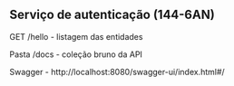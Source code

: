 ## Serviço de autenticação (144-6AN)

GET /hello - listagem das entidades

Pasta /docs - coleção bruno da API

Swagger - http://localhost:8080/swagger-ui/index.html#/